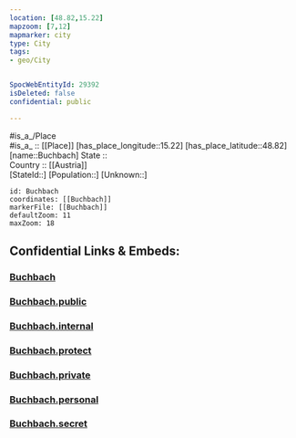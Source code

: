 ```yaml
---
location: [48.82,15.22] 
mapzoom: [7,12] 
mapmarker: city 
type: City
tags:
- geo/City


SpocWebEntityId: 29392
isDeleted: false
confidential: public

---
```

#is_a_/Place  
#is_a_ :: [[Place]] 
[has_place_longitude::15.22] 
[has_place_latitude::48.82] 
[name::Buchbach] 
State ::  
Country :: [[Austria]]  
[StateId::] 
[Population::] 
[Unknown::] 


```leaflet
id: Buchbach
coordinates: [[Buchbach]] 
markerFile: [[Buchbach]] 
defaultZoom: 11 
maxZoom: 18
```


## Confidential Links & Embeds: 

### [Buchbach](/_Standards/Earth/Continent/Europe/Europe~Central/Austria/Austrias_States/Niederösterreich/City/Buchbach.md) 

### [Buchbach.public](/_public/Earth/Continent/Europe/Europe~Central/Austria/Austrias_States/Niederösterreich/City/Buchbach.public.md) 

### [Buchbach.internal](/_internal/Earth/Continent/Europe/Europe~Central/Austria/Austrias_States/Niederösterreich/City/Buchbach.internal.md) 

### [Buchbach.protect](/_protect/Earth/Continent/Europe/Europe~Central/Austria/Austrias_States/Niederösterreich/City/Buchbach.protect.md) 

### [Buchbach.private](/_private/Earth/Continent/Europe/Europe~Central/Austria/Austrias_States/Niederösterreich/City/Buchbach.private.md) 

### [Buchbach.personal](/_personal/Earth/Continent/Europe/Europe~Central/Austria/Austrias_States/Niederösterreich/City/Buchbach.personal.md) 

### [Buchbach.secret](/_secret/Earth/Continent/Europe/Europe~Central/Austria/Austrias_States/Niederösterreich/City/Buchbach.secret.md)

